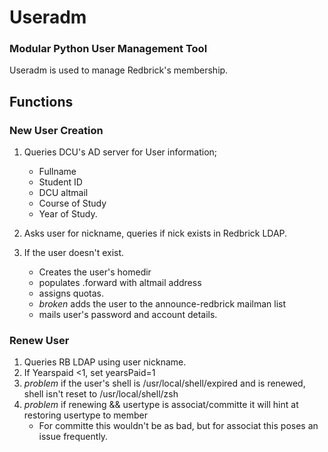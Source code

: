 # Useradm
### Modular Python User Management Tool

Useradm is used to manage Redbrick's membership.

## Functions
### New User Creation

1. Queries DCU's AD server for User information;
	- Fullname
	- Student ID
	- DCU altmail
	- Course of Study
	- Year of Study.
2. Asks user for nickname, queries if nick exists in Redbrick LDAP.

3. If the user doesn't exist.
	- Creates the user's homedir
	- populates .forward with altmail address
	- assigns quotas.
	- *broken* adds the user to the announce-redbrick mailman list
	- mails user's password and account details.

### Renew User

1. Queries RB LDAP using user nickname.
2. If Yearspaid <1, set yearsPaid=1
3.  *problem* if the user's shell is /usr/local/shell/expired and is renewed, shell isn't reset to /usr/local/shell/zsh
4.  *problem* if renewing && usertype is associat/committe it will hint at restoring usertype to member
	- For committe this wouldn't be as bad, but for associat this poses an issue frequently.
